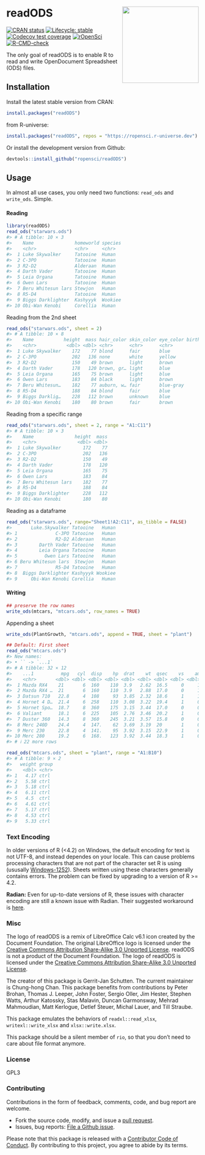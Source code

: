 
<!-- README.md is generated from README.Rmd. Please edit that file -->

# readODS <img src="man/figures/read_ods_logo.png"  align="right" height="200" />

<!-- badges: start -->

[![CRAN
status](https://www.r-pkg.org/badges/version/readODS)](https://CRAN.R-project.org/package=readODS)
[![Lifecycle:
stable](https://img.shields.io/badge/lifecycle-stable-brightgreen.svg)](https://lifecycle.r-lib.org/articles/stages.html#stable)
[![Codecov test
coverage](https://codecov.io/gh/ropensci/readODS/branch/master/graph/badge.svg)](https://app.codecov.io/gh/ropensci/readODS?branch=master)
[![rOpenSci](https://badges.ropensci.org/302_status.svg)](https://github.com/ropensci/software-review/issues/386)
[![R-CMD-check](https://github.com/ropensci/readODS/actions/workflows/R-CMD-check.yaml/badge.svg)](https://github.com/ropensci/readODS/actions/workflows/R-CMD-check.yaml)
<!-- badges: end -->

The only goal of readODS is to enable R to read and write OpenDocument
Spreadsheet (ODS) files.

## Installation

Install the latest stable version from CRAN:

``` r
install.packages("readODS")
```

from R-universe:

``` r
install.packages("readODS", repos = "https://ropensci.r-universe.dev")
```

Or install the development version from Github:

``` r
devtools::install_github("ropensci/readODS")
```

## Usage

In almost all use cases, you only need two functions: `read_ods` and
`write_ods`. Simple.

#### Reading

``` r
library(readODS)
read_ods("starwars.ods")
#> # A tibble: 10 × 3
#>    Name               homeworld species
#>    <chr>              <chr>     <chr>  
#>  1 Luke Skywalker     Tatooine  Human  
#>  2 C-3PO              Tatooine  Human  
#>  3 R2-D2              Alderaan  Human  
#>  4 Darth Vader        Tatooine  Human  
#>  5 Leia Organa        Tatooine  Human  
#>  6 Owen Lars          Tatooine  Human  
#>  7 Beru Whitesun lars Stewjon   Human  
#>  8 R5-D4              Tatooine  Human  
#>  9 Biggs Darklighter  Kashyyyk  Wookiee
#> 10 Obi-Wan Kenobi     Corellia  Human
```

Reading from the 2nd sheet

``` r
read_ods("starwars.ods", sheet = 2)
#> # A tibble: 10 × 8
#>    Name           height  mass hair_color skin_color eye_color birth_year gender
#>    <chr>           <dbl> <dbl> <chr>      <chr>      <chr>          <dbl> <chr> 
#>  1 Luke Skywalker    172    77 blond      fair       blue            19   male  
#>  2 C-3PO             202   136 none       white      yellow          41.9 male  
#>  3 R2-D2             150    49 brown      light      brown           19   female
#>  4 Darth Vader       178   120 brown, gr… light      blue            52   male  
#>  5 Leia Organa       165    75 brown      light      blue            47   female
#>  6 Owen Lars         183    84 black      light      brown           24   male  
#>  7 Beru Whitesun…    182    77 auburn, w… fair       blue-gray       57   male  
#>  8 R5-D4             188    84 blond      fair       blue            41.9 male  
#>  9 Biggs Darklig…    228   112 brown      unknown    blue           200   male  
#> 10 Obi-Wan Kenobi    180    80 brown      fair       brown           29   male
```

Reading from a specific range

``` r
read_ods("starwars.ods", sheet = 2, range = "A1:C11")
#> # A tibble: 10 × 3
#>    Name               height  mass
#>    <chr>               <dbl> <dbl>
#>  1 Luke Skywalker        172    77
#>  2 C-3PO                 202   136
#>  3 R2-D2                 150    49
#>  4 Darth Vader           178   120
#>  5 Leia Organa           165    75
#>  6 Owen Lars             183    84
#>  7 Beru Whitesun lars    182    77
#>  8 R5-D4                 188    84
#>  9 Biggs Darklighter     228   112
#> 10 Obi-Wan Kenobi        180    80
```

Reading as a dataframe

``` r
read_ods("starwars.ods", range="Sheet1!A2:C11", as_tibble = FALSE)
#>       Luke.Skywalker Tatooine   Human
#> 1              C-3PO Tatooine   Human
#> 2              R2-D2 Alderaan   Human
#> 3        Darth Vader Tatooine   Human
#> 4        Leia Organa Tatooine   Human
#> 5          Owen Lars Tatooine   Human
#> 6 Beru Whitesun lars  Stewjon   Human
#> 7              R5-D4 Tatooine   Human
#> 8  Biggs Darklighter Kashyyyk Wookiee
#> 9     Obi-Wan Kenobi Corellia   Human
```

#### Writing

``` r
## preserve the row names
write_ods(mtcars, "mtcars.ods", row_names = TRUE)
```

Appending a sheet

``` r
write_ods(PlantGrowth, "mtcars.ods", append = TRUE, sheet = "plant")
```

``` r
## Default: First sheet
read_ods("mtcars.ods")
#> New names:
#> • `` -> `...1`
#> # A tibble: 32 × 12
#>    ...1          mpg   cyl  disp    hp  drat    wt  qsec    vs    am  gear  carb
#>    <chr>       <dbl> <dbl> <dbl> <dbl> <dbl> <dbl> <dbl> <dbl> <dbl> <dbl> <dbl>
#>  1 Mazda RX4    21       6  160    110  3.9   2.62  16.5     0     1     4     4
#>  2 Mazda RX4 …  21       6  160    110  3.9   2.88  17.0     0     1     4     4
#>  3 Datsun 710   22.8     4  108     93  3.85  2.32  18.6     1     1     4     1
#>  4 Hornet 4 D…  21.4     6  258    110  3.08  3.22  19.4     1     0     3     1
#>  5 Hornet Spo…  18.7     8  360    175  3.15  3.44  17.0     0     0     3     2
#>  6 Valiant      18.1     6  225    105  2.76  3.46  20.2     1     0     3     1
#>  7 Duster 360   14.3     8  360    245  3.21  3.57  15.8     0     0     3     4
#>  8 Merc 240D    24.4     4  147.    62  3.69  3.19  20       1     0     4     2
#>  9 Merc 230     22.8     4  141.    95  3.92  3.15  22.9     1     0     4     2
#> 10 Merc 280     19.2     6  168.   123  3.92  3.44  18.3     1     0     4     4
#> # ℹ 22 more rows
```

``` r
read_ods("mtcars.ods", sheet = "plant", range = "A1:B10")
#> # A tibble: 9 × 2
#>   weight group
#>    <dbl> <chr>
#> 1   4.17 ctrl 
#> 2   5.58 ctrl 
#> 3   5.18 ctrl 
#> 4   6.11 ctrl 
#> 5   4.5  ctrl 
#> 6   4.61 ctrl 
#> 7   5.17 ctrl 
#> 8   4.53 ctrl 
#> 9   5.33 ctrl
```

### Text Encoding

In older versions of R (\<4.2) on Windows, the default encoding for text
is not UTF-8, and instead dependes on your locale. This can cause
problems processing characters that are not part of the character set R
is using (ususally
[Windows-1252](https://en.wikipedia.org/wiki/Windows-1252)). Sheets
written using these characters generally contains errors. The problem
can be fixed by upgrading to a version of R \>= 4.2.

**Radian:** Even for up-to-date versions of R, these issues with
character encoding are still a known issue with Radian. Their suggested
workaround is
[here](https://github.com/randy3k/radian/issues/269#issuecomment-1169663251).

### Misc

The logo of readODS is a remix of LibreOffice Calc v6.1 icon created by
the Document Foundation. The original LibreOffice logo is licensed under
the [Creative Commons Attribution Share-Alike 3.0 Unported
License](https://wiki.documentfoundation.org/File:LibO6_MIME.svg).
readODS is not a product of the Document Foundation. The logo of readODS
is licensed under the [Creative Commons Attribution Share-Alike 3.0
Unported License](https://creativecommons.org/licenses/by-sa/3.0/).

The creator of this package is Gerrit-Jan Schutten. The current
maintainer is Chung-hong Chan. This package benefits from contributions
by Peter Brohan, Thomas J. Leeper, John Foster, Sergio Oller, Jim
Hester, Stephen Watts, Arthur Katossky, Stas Malavin, Duncan Garmonsway,
Mehrad Mahmoudian, Matt Kerlogue, Detlef Steuer, Michal Lauer, and Till
Straube.

This package emulates the behaviors of `readxl::read_xlsx`,
`writexl::write_xlsx` and `xlsx::write.xlsx`.

This package should be a silent member of `rio`, so that you don’t need
to care about file format anymore.

### License

GPL3

### Contributing

Contributions in the form of feedback, comments, code, and bug report
are welcome.

- Fork the source code, modify, and issue a [pull
  request](https://docs.github.com/en/github/collaborating-with-issues-and-pull-requests/creating-a-pull-request-from-a-fork).
- Issues, bug reports: [File a Github
  issue](https://github.com/ropensci/readODS).

Please note that this package is released with a [Contributor Code of
Conduct](https://ropensci.org/code-of-conduct/). By contributing to this
project, you agree to abide by its terms.
